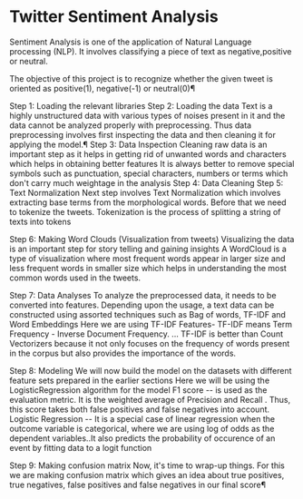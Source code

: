 # Twitter Sentiment Analysis
Sentiment Analysis is one of the application of Natural Language processing (NLP). It involves classifying a piece of text as negative,positive or neutral.

The objective of this project is to recognize whether the given tweet is oriented as positive(1), negative(-1) or neutral(0)¶

Step 1: Loading the relevant libraries
Step 2: Loading the data
Text is a highly unstructured data with various types of noises present in it and the data cannot be analyzed properly with preprocessing. Thus data preprocessing involves first inspecting the data and then cleaning it for applying the model.¶
Step 3: Data Inspection
Cleaning raw data is an important step as it helps in getting rid of unwanted words and characters which helps in obtaining better features
It is always better to remove special symbols such as punctuation, special characters, numbers or terms which don't carry much weightage in the analysis
Step 4: Data Cleaning
Step 5: Text Normalization
Next step involves Text Normalization which involves extracting base terms from the morphological words. Before that we need to tokenize the tweets. Tokenization is the process of splitting a string of texts into tokens

Step 6: Making Word Clouds (Visualization from tweets)
Visualizing the data is an important step for story telling and gaining insights
A WordCloud is a type of visualization where most frequent words appear in larger size and less frequent words in smaller size which helps in understanding the most common words used in the tweets.

Step 7: Data Analyses
To analyze the preprocessed data, it needs to be converted into features. Depending upon the usage, a text data can be constructed using assorted techniques such as Bag of words, TF-IDF and Word Embeddings
Here we are using TF-IDF Features- TF-IDF means Term Frequency - Inverse Document Frequency. ... TF-IDF is better than Count Vectorizers because it not only focuses on the frequency of words present in the corpus but also provides the importance of the words.

Step 8: Modeling
We will now build the model on the datasets with different feature sets prepared in the earlier sections
Here we will be using the LogisticRegression algorithm for the model
F1 score -- is used as the evaluation metric. It is the weighted average of Precision and Recall . Thus, this score takes both false positives and false negatives into account.
Logistic Regression -- It is a special case of linear regression when the outcome variable is categorical, where we are using log of odds as the dependent variables..It also predicts the probability of occurence of an event by fitting data to a logit function

Step 9: Making confusion matrix
Now, it's time to wrap-up things. For this we are making confusion matrix which gives an idea about true positives, true negatives, false positives and false negatives in our final score¶
